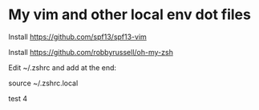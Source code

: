# My vim and other local env dot files

Install https://github.com/spf13/spf13-vim

Install https://github.com/robbyrussell/oh-my-zsh

Edit ~/.zshrc and add at the end: 

  source ~/.zshrc.local
  
  test 4

